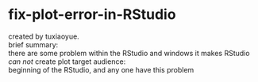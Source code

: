 # fix-plot-error-in-RStudio
created by tuxiaoyue.    
brief summary:   
there are some problem within the RStudio and windows it makes RStudio *can not* create plot
target audience:   
beginning of the RStudio, and any one have this problem
